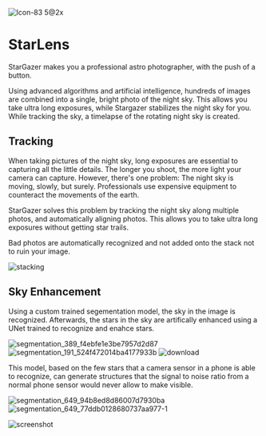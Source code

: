 ![Icon-83 5@2x](https://user-images.githubusercontent.com/31135823/235184765-f4d2b1ef-bf1e-4b54-9490-1cde26b60c57.png)

# StarLens

StarGazer makes you a professional astro photographer, with the push of a button.

Using advanced algorithms and artificial intelligence, hundreds of images are combined into a single, bright photo of the night sky. This allows you take ultra long exposures, while Stargazer stabilizes the night sky for you. While tracking the sky, a timelapse of the rotating night sky is created.

## Tracking

When taking pictures of the night sky, long exposures are essential to capturing all the little details. The longer you shoot, the more light your camera can capture. However, there's one problem: The night sky is moving, slowly, but surely. Professionals use expensive equipment to counteract the movements of the earth.

StarGazer solves this problem by tracking the night sky along multiple photos, and automatically aligning photos. This allows you to take ultra long exposures without getting star trails.

Bad photos are automatically recognized and not added onto the stack not to ruin your image.

![stacking](https://user-images.githubusercontent.com/31135823/235184119-8ed4cce4-4ded-4bcb-89cb-8781174ec8f4.gif)

## Sky Enhancement

Using a custom trained segementation model, the sky in the image is recognized.
Afterwards, the stars in the sky are artifically enhanced using a UNet trained to recognize and enahce stars.

![segmentation_389_f4ebfe1e3be7957d2d87](https://user-images.githubusercontent.com/31135823/235187309-41c3d4eb-c8ba-44c5-a31d-8c4f2a6dbd44.png)
![segmentation_191_524f472014ba4177933b](https://user-images.githubusercontent.com/31135823/235187428-9ab29d78-ec94-4cd8-bec6-b47d4250b697.png)
![download](https://user-images.githubusercontent.com/31135823/235188081-91bb2e97-97b9-4717-9e32-4bb12396d22c.png)


This model, based on the few stars that a camera sensor in a phone is able to recognize, can generate structures that the signal to noise ratio from a normal phone sensor would never allow to make visible.

![segmentation_649_94b8ed8d86007d7930ba](https://user-images.githubusercontent.com/31135823/235186371-18e5575d-d470-4322-af64-4eb62f65116f.png)
![segmentation_649_77ddb0128680737aa977-1](https://user-images.githubusercontent.com/31135823/235186586-70cdf678-890f-48f6-817b-37459c7e76b9.png)



![screenshot](https://user-images.githubusercontent.com/31135823/235184191-88f2e89b-4530-4879-8215-5a1b4d177519.png)
